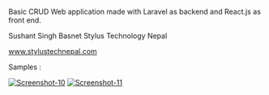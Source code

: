 Basic CRUD Web application made with Laravel as backend and React.js as front end.


Sushant Singh Basnet 
Stylus Technology 
Nepal 

www.stylustechnepal.com 

Samples :

<a href="https://ibb.co/p3kpLKb"><img src="https://i.ibb.co/p3kpLKb/Screenshot-10.jpg" alt="Screenshot-10" border="0"></a> <a href="https://ibb.co/r7H3SGK"><img src="https://i.ibb.co/r7H3SGK/Screenshot-11.jpg" alt="Screenshot-11" border="0"></a>

